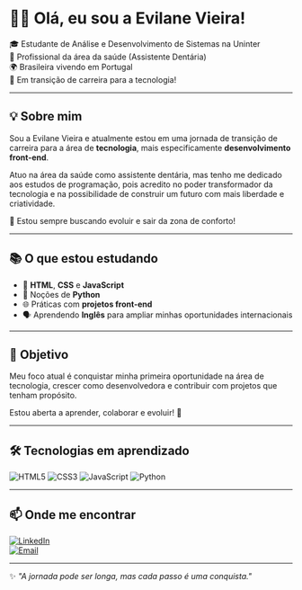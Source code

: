 # 👩‍💻 Olá, eu sou a Evilane Vieira!

🎓 Estudante de Análise e Desenvolvimento de Sistemas na Uninter  
💼 Profissional da área da saúde (Assistente Dentária)  
🌍 Brasileira vivendo em Portugal  
🌱 Em transição de carreira para a tecnologia!

---

## 💡 Sobre mim

Sou a Evilane Vieira e atualmente estou em uma jornada de transição de carreira para a área de **tecnologia**, mais especificamente **desenvolvimento front-end**.

Atuo na área da saúde como assistente dentária, mas tenho me dedicado aos estudos de programação, pois acredito no poder transformador da tecnologia e na possibilidade de construir um futuro com mais liberdade e criatividade.  

💭 Estou sempre buscando evoluir e sair da zona de conforto!

---

## 📚 O que estou estudando

- 📌 **HTML**, **CSS** e **JavaScript**  
- 🐍 Noções de **Python**  
- 🌐 Práticas com **projetos front-end**  
- 🗣️ Aprendendo **Inglês** para ampliar minhas oportunidades internacionais  

---

## 🎯 Objetivo

Meu foco atual é conquistar minha primeira oportunidade na área de tecnologia, crescer como desenvolvedora e contribuir com projetos que tenham propósito.  

Estou aberta a aprender, colaborar e evoluir! 🚀

---

## 🛠️ Tecnologias em aprendizado

![HTML5](https://img.shields.io/badge/-HTML5-E34F26?style=flat&logo=html5&logoColor=white)
![CSS3](https://img.shields.io/badge/-CSS3-1572B6?style=flat&logo=css3)
![JavaScript](https://img.shields.io/badge/-JavaScript-F7DF1E?style=flat&logo=javascript&logoColor=black)
![Python](https://img.shields.io/badge/-Python-3776AB?style=flat&logo=python&logoColor=white)

---

## 📫 Onde me encontrar

[![LinkedIn](https://img.shields.io/badge/-LinkedIn-0A66C2?style=flat&logo=linkedin&logoColor=white)](https://www.linkedin.com/in/evilane-vieira)  
[![Email](https://img.shields.io/badge/-Email-D14836?style=flat&logo=gmail&logoColor=white)](mailto:evilane.vieira24@gmail.com)

---

✨ *"A jornada pode ser longa, mas cada passo é uma conquista."*
